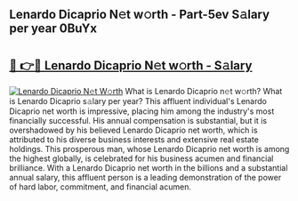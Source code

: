 ## Lenardo Dicaprio N𝚎t w𝚘rth - Part-5ev S𝚊lary per year 0BuYx

# <h2><a href="http://gc47m4.nevu.top/?p=Lenardo+Dicaprio">🔗 👉🔴 Lenardo Dicaprio N𝚎t w𝚘rth - S𝚊lary</a></h2>

[![Lenardo Dicaprio N𝚎t W𝚘rth](https://i.imgur.com/Oavwk0R.jpeg)](http://gc47m4.nevu.top/?p=Lenardo+Dicaprio)
What is Lenardo Dicaprio n𝚎t w𝚘rth? What is Lenardo Dicaprio s𝚊lary per year?
This affluent individual's Lenardo Dicaprio net worth is impressive, placing him among the industry's most financially successful. His annual compensation is substantial, but it is overshadowed by his believed Lenardo Dicaprio net worth, which is attributed to his diverse business interests and extensive real estate holdings. This prosperous man, whose Lenardo Dicaprio net worth is among the highest globally, is celebrated for his business acumen and financial brilliance. With a Lenardo Dicaprio net worth in the billions and a substantial annual salary, this affluent person is a leading demonstration of the power of hard labor, commitment, and financial acumen.
